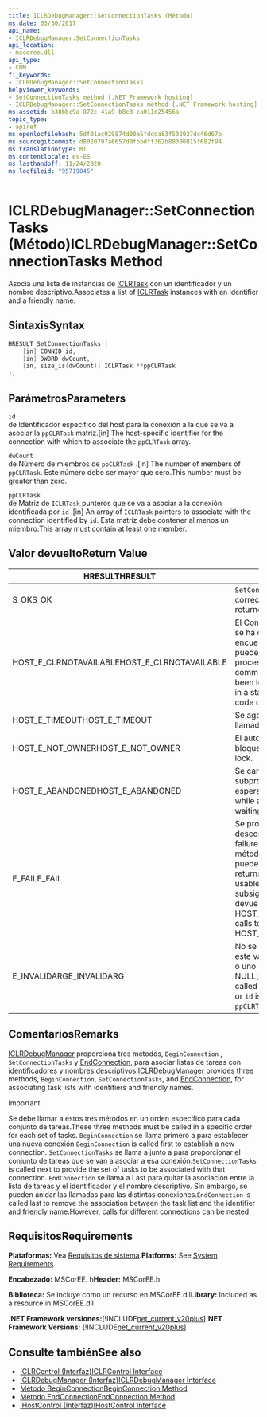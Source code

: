 ```yaml
---
title: ICLRDebugManager::SetConnectionTasks (Método)
ms.date: 03/30/2017
api_name:
- ICLRDebugManager.SetConnectionTasks
api_location:
- mscoree.dll
api_type:
- COM
f1_keywords:
- ICLRDebugManager::SetConnectionTasks
helpviewer_keywords:
- SetConnectionTasks method [.NET Framework hosting]
- ICLRDebugManager::SetConnectionTasks method [.NET Framework hosting]
ms.assetid: b38bbc9a-872c-41a9-b8c3-ca011d25456a
topic_type:
- apiref
ms.openlocfilehash: 5df01ac929874d00a5fddda83f532927dc46d67b
ms.sourcegitcommit: d8020797a6657d0fbbdff362b80300815f682f94
ms.translationtype: MT
ms.contentlocale: es-ES
ms.lasthandoff: 11/24/2020
ms.locfileid: "95719845"
---
```

# <a name="iclrdebugmanagersetconnectiontasks-method"></a><span data-ttu-id="8a411-102">ICLRDebugManager::SetConnectionTasks (Método)</span><span class="sxs-lookup"><span data-stu-id="8a411-102">ICLRDebugManager::SetConnectionTasks Method</span></span>

<span data-ttu-id="8a411-103">Asocia una lista de instancias de [ICLRTask](iclrtask-interface.md) con un identificador y un nombre descriptivo.</span><span class="sxs-lookup"><span data-stu-id="8a411-103">Associates a list of [ICLRTask](iclrtask-interface.md) instances with an identifier and a friendly name.</span></span>  
  
## <a name="syntax"></a><span data-ttu-id="8a411-104">Sintaxis</span><span class="sxs-lookup"><span data-stu-id="8a411-104">Syntax</span></span>  
  
```cpp  
HRESULT SetConnectionTasks (  
    [in] CONNID id,  
    [in] DWORD dwCount,  
    [in, size_is(dwCount)] ICLRTask **ppCLRTask  
);  
```  
  
## <a name="parameters"></a><span data-ttu-id="8a411-105">Parámetros</span><span class="sxs-lookup"><span data-stu-id="8a411-105">Parameters</span></span>  

 `id`  
 <span data-ttu-id="8a411-106">de Identificador específico del host para la conexión a la que se va a asociar la `ppCLRTask` matriz.</span><span class="sxs-lookup"><span data-stu-id="8a411-106">[in] The host-specific identifier for the connection with which to associate the `ppCLRTask` array.</span></span>  
  
 `dwCount`  
 <span data-ttu-id="8a411-107">de Número de miembros de `ppCLRTask` .</span><span class="sxs-lookup"><span data-stu-id="8a411-107">[in] The number of members of `ppCLRTask`.</span></span> <span data-ttu-id="8a411-108">Este número debe ser mayor que cero.</span><span class="sxs-lookup"><span data-stu-id="8a411-108">This number must be greater than zero.</span></span>  
  
 `ppCLRTask`  
 <span data-ttu-id="8a411-109">de Matriz de `ICLRTask` punteros que se va a asociar a la conexión identificada por `id` .</span><span class="sxs-lookup"><span data-stu-id="8a411-109">[in] An array of `ICLRTask` pointers to associate with the connection identified by `id`.</span></span> <span data-ttu-id="8a411-110">Esta matriz debe contener al menos un miembro.</span><span class="sxs-lookup"><span data-stu-id="8a411-110">This array must contain at least one member.</span></span>  
  
## <a name="return-value"></a><span data-ttu-id="8a411-111">Valor devuelto</span><span class="sxs-lookup"><span data-stu-id="8a411-111">Return Value</span></span>  
  
|<span data-ttu-id="8a411-112">HRESULT</span><span class="sxs-lookup"><span data-stu-id="8a411-112">HRESULT</span></span>|<span data-ttu-id="8a411-113">Descripción</span><span class="sxs-lookup"><span data-stu-id="8a411-113">Description</span></span>|  
|-------------|-----------------|  
|<span data-ttu-id="8a411-114">S_OK</span><span class="sxs-lookup"><span data-stu-id="8a411-114">S_OK</span></span>|<span data-ttu-id="8a411-115">`SetConnectionTasks` se devolvió correctamente.</span><span class="sxs-lookup"><span data-stu-id="8a411-115">`SetConnectionTasks` returned successfully.</span></span>|  
|<span data-ttu-id="8a411-116">HOST_E_CLRNOTAVAILABLE</span><span class="sxs-lookup"><span data-stu-id="8a411-116">HOST_E_CLRNOTAVAILABLE</span></span>|<span data-ttu-id="8a411-117">El Common Language Runtime (CLR) no se ha cargado en un proceso o el CLR se encuentra en un estado en el que no puede ejecutar código administrado ni procesar la llamada correctamente.</span><span class="sxs-lookup"><span data-stu-id="8a411-117">The common language runtime (CLR) has not been loaded into a process, or the CLR is in a state in which it cannot run managed code or process the call successfully.</span></span>|  
|<span data-ttu-id="8a411-118">HOST_E_TIMEOUT</span><span class="sxs-lookup"><span data-stu-id="8a411-118">HOST_E_TIMEOUT</span></span>|<span data-ttu-id="8a411-119">Se agotó el tiempo de espera de la llamada.</span><span class="sxs-lookup"><span data-stu-id="8a411-119">The call timed out.</span></span>|  
|<span data-ttu-id="8a411-120">HOST_E_NOT_OWNER</span><span class="sxs-lookup"><span data-stu-id="8a411-120">HOST_E_NOT_OWNER</span></span>|<span data-ttu-id="8a411-121">El autor de la llamada no posee el bloqueo.</span><span class="sxs-lookup"><span data-stu-id="8a411-121">The caller does not own the lock.</span></span>|  
|<span data-ttu-id="8a411-122">HOST_E_ABANDONED</span><span class="sxs-lookup"><span data-stu-id="8a411-122">HOST_E_ABANDONED</span></span>|<span data-ttu-id="8a411-123">Se canceló un evento mientras un subproceso o fibra bloqueados estaba esperando en él.</span><span class="sxs-lookup"><span data-stu-id="8a411-123">An event was canceled while a blocked thread or fiber was waiting on it.</span></span>|  
|<span data-ttu-id="8a411-124">E_FAIL</span><span class="sxs-lookup"><span data-stu-id="8a411-124">E_FAIL</span></span>|<span data-ttu-id="8a411-125">Se produjo un error grave desconocido.</span><span class="sxs-lookup"><span data-stu-id="8a411-125">An unknown catastrophic failure occurred.</span></span> <span data-ttu-id="8a411-126">Después de que un método devuelve E_FAIL, CLR ya no se puede usar en el proceso.</span><span class="sxs-lookup"><span data-stu-id="8a411-126">After a method returns E_FAIL, the CLR is no longer usable within the process.</span></span> <span data-ttu-id="8a411-127">Las llamadas subsiguientes a métodos de hospedaje devuelven HOST_E_CLRNOTAVAILABLE.</span><span class="sxs-lookup"><span data-stu-id="8a411-127">Subsequent calls to hosting methods return HOST_E_CLRNOTAVAILABLE.</span></span>|  
|<span data-ttu-id="8a411-128">E_INVALIDARG</span><span class="sxs-lookup"><span data-stu-id="8a411-128">E_INVALIDARG</span></span>|<span data-ttu-id="8a411-129">No se ha llamado a [BeginConnection](iclrdebugmanager-beginconnection-method.md) con este valor de `id` , o `dwCount` o `id` es cero, o uno de los elementos de `ppCLRTask` es NULL.</span><span class="sxs-lookup"><span data-stu-id="8a411-129">[BeginConnection](iclrdebugmanager-beginconnection-method.md) has not been called using this value of `id`, or `dwCount` or `id` is zero, or one of the elements of `ppCLRTask` is null.</span></span>|  
  
## <a name="remarks"></a><span data-ttu-id="8a411-130">Comentarios</span><span class="sxs-lookup"><span data-stu-id="8a411-130">Remarks</span></span>  

 <span data-ttu-id="8a411-131">[ICLRDebugManager](iclrdebugmanager-interface.md) proporciona tres métodos, `BeginConnection` , `SetConnectionTasks` y [EndConnection](iclrdebugmanager-endconnection-method.md), para asociar listas de tareas con identificadores y nombres descriptivos.</span><span class="sxs-lookup"><span data-stu-id="8a411-131">[ICLRDebugManager](iclrdebugmanager-interface.md) provides three methods, `BeginConnection`, `SetConnectionTasks`, and [EndConnection](iclrdebugmanager-endconnection-method.md), for associating task lists with identifiers and friendly names.</span></span>  
  
> [!IMPORTANT]
> <span data-ttu-id="8a411-132">Se debe llamar a estos tres métodos en un orden específico para cada conjunto de tareas.</span><span class="sxs-lookup"><span data-stu-id="8a411-132">These three methods must be called in a specific order for each set of tasks.</span></span> <span data-ttu-id="8a411-133">`BeginConnection` se llama primero a para establecer una nueva conexión.</span><span class="sxs-lookup"><span data-stu-id="8a411-133">`BeginConnection` is called first to establish a new connection.</span></span> <span data-ttu-id="8a411-134">`SetConnectionTasks` se llama a junto a para proporcionar el conjunto de tareas que se van a asociar a esa conexión.</span><span class="sxs-lookup"><span data-stu-id="8a411-134">`SetConnectionTasks` is called next to provide the set of tasks to be associated with that connection.</span></span> <span data-ttu-id="8a411-135">`EndConnection` se llama a Last para quitar la asociación entre la lista de tareas y el identificador y el nombre descriptivo. Sin embargo, se pueden anidar las llamadas para las distintas conexiones.</span><span class="sxs-lookup"><span data-stu-id="8a411-135">`EndConnection` is called last to remove the association between the task list and the identifier and friendly name.However, calls for different connections can be nested.</span></span>  
  
## <a name="requirements"></a><span data-ttu-id="8a411-136">Requisitos</span><span class="sxs-lookup"><span data-stu-id="8a411-136">Requirements</span></span>  

 <span data-ttu-id="8a411-137">**Plataformas:** Vea [Requisitos de sistema](../../get-started/system-requirements.md).</span><span class="sxs-lookup"><span data-stu-id="8a411-137">**Platforms:** See [System Requirements](../../get-started/system-requirements.md).</span></span>  
  
 <span data-ttu-id="8a411-138">**Encabezado:** MSCorEE. h</span><span class="sxs-lookup"><span data-stu-id="8a411-138">**Header:** MSCorEE.h</span></span>  
  
 <span data-ttu-id="8a411-139">**Biblioteca:** Se incluye como un recurso en MSCorEE.dll</span><span class="sxs-lookup"><span data-stu-id="8a411-139">**Library:** Included as a resource in MSCorEE.dll</span></span>  
  
 <span data-ttu-id="8a411-140">**.NET Framework versiones:**[!INCLUDE[net_current_v20plus](../../../../includes/net-current-v20plus-md.md)]</span><span class="sxs-lookup"><span data-stu-id="8a411-140">**.NET Framework Versions:** [!INCLUDE[net_current_v20plus](../../../../includes/net-current-v20plus-md.md)]</span></span>  
  
## <a name="see-also"></a><span data-ttu-id="8a411-141">Consulte también</span><span class="sxs-lookup"><span data-stu-id="8a411-141">See also</span></span>

- [<span data-ttu-id="8a411-142">ICLRControl (Interfaz)</span><span class="sxs-lookup"><span data-stu-id="8a411-142">ICLRControl Interface</span></span>](iclrcontrol-interface.md)
- [<span data-ttu-id="8a411-143">ICLRDebugManager (Interfaz)</span><span class="sxs-lookup"><span data-stu-id="8a411-143">ICLRDebugManager Interface</span></span>](iclrdebugmanager-interface.md)
- [<span data-ttu-id="8a411-144">Método BeginConnection</span><span class="sxs-lookup"><span data-stu-id="8a411-144">BeginConnection Method</span></span>](iclrdebugmanager-beginconnection-method.md)
- [<span data-ttu-id="8a411-145">Método EndConnection</span><span class="sxs-lookup"><span data-stu-id="8a411-145">EndConnection Method</span></span>](iclrdebugmanager-endconnection-method.md)
- [<span data-ttu-id="8a411-146">IHostControl (Interfaz)</span><span class="sxs-lookup"><span data-stu-id="8a411-146">IHostControl Interface</span></span>](ihostcontrol-interface.md)
